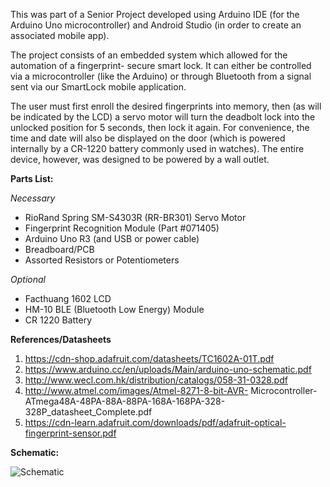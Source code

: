 This was part of a Senior Project developed using Arduino IDE (for the Arduino Uno
 microcontroller) and Android Studio (in order to create an associated mobile app). 

The project consists of an embedded system which allowed for the automation of a fingerprint-
secure smart lock. It can either be controlled via a microcontroller (like the Arduino) or 
through Bluetooth from a signal sent via our SmartLock mobile application. 

The user must first enroll the desired fingerprints into memory, then (as will be indicated
 by the LCD) a servo motor will turn the deadbolt lock into the unlocked position for 5 
seconds, then lock it again. For convenience, the time and date will also be displayed on 
the door (which is powered internally by a CR-1220 battery commonly used in watches). 
The entire device, however, was designed to be powered by a wall outlet.

**Parts List:**

*Necessary*
* RioRand Spring SM-S4303R (RR-BR301) Servo Motor
* Fingerprint Recognition Module (Part #071405)
* Arduino Uno R3 (and USB or power cable)
* Breadboard/PCB
* Assorted Resistors or Potentiometers

*Optional*
* Facthuang 1602 LCD
* HM-10 BLE (Bluetooth Low Energy) Module
* CR 1220 Battery

**References/Datasheets**

1. https://cdn-shop.adafruit.com/datasheets/TC1602A-01T.pdf
2. https://www.arduino.cc/en/uploads/Main/arduino-uno-schematic.pdf
3. http://www.wecl.com.hk/distribution/catalogs/058-31-0328.pdf
4. http://www.atmel.com/images/Atmel-8271-8-bit-AVR- Microcontroller-ATmega48A-48PA-88A-88PA-168A-168PA-328-328P_datasheet_Complete.pdf
5. https://cdn-learn.adafruit.com/downloads/pdf/adafruit-optical-fingerprint-sensor.pdf

**Schematic:**

![Schematic](https://github.com/jasoncros/FingerprintSecureLock/sch_w18.png "Schematic")